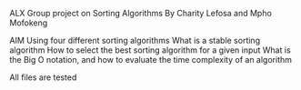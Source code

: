 ALX Group project on Sorting Algorithms
By Charity Lefosa and Mpho Mofokeng

AIM
Using four different sorting algorithms
What is a stable sorting algorithm
How to select the best sorting algorithm for a given input
What is the Big O notation, and how to evaluate the time complexity of an algorithm

All files are tested
